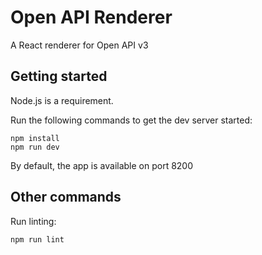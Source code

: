 # Open API Renderer

A React renderer for Open API v3

## Getting started

Node.js is a requirement.

Run the following commands to get the dev server started:

```
npm install
npm run dev
```
By default, the app is available on port 8200

## Other commands

Run linting:

```
npm run lint
```
